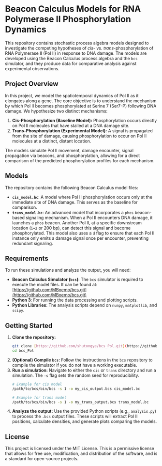 # Beacon Calculus Models for RNA Polymerase II Phosphorylation Dynamics

This repository contains stochastic process algebra models designed to investigate the competing hypotheses of *cis*- vs. *trans*-phosphorylation of RNA Polymerase II (Pol II) in response to DNA damage. The models are developed using the Beacon Calculus process algebra and the `bcs` simulator, and they produce data for comparative analysis against experimental observations.

## Project Overview

In this project, we model the spatiotemporal dynamics of Pol II as it elongates along a gene. The core objective is to understand the mechanism by which Pol II becomes phosphorylated at Serine 7 (Ser7-P) following DNA damage. We hypothesize two distinct mechanisms:

1.  **Cis-Phosphorylation (Baseline Model):** Phosphorylation occurs directly on Pol II molecules that have stalled at a DNA damage site.
2.  **Trans-Phosphorylation (Experimental Model):** A signal is propagated from the site of damage, causing phosphorylation to occur on Pol II molecules at a distinct, distant location.

The models simulate Pol II movement, damage encounter, signal propagation via beacons, and phosphorylation, allowing for a direct comparison of the predicted phosphorylation profiles for each mechanism.

## Models

The repository contains the following Beacon Calculus model files:

* **`cis_model.bc`**: A model where Pol II phosphorylation occurs only at the immediate site of DNA damage. This serves as the baseline for comparison.
* **`trans_model.bc`**: An advanced model that incorporates a `phos` beacon-based signaling mechanism. When a Pol II encounters DNA damage, it launches a `phos` beacon. Another Pol II, at a specific downstream location (`i=2` or 200 bp), can detect this signal and become phosphorylated. This model also uses a `d` flag to ensure that each Pol II instance only emits a damage signal once per encounter, preventing redundant signaling.

## Requirements

To run these simulations and analyze the output, you will need:

* **Beacon Calculus Simulator (`bcs`)**: The `bcs` simulator is required to execute the model files. It can be found at: [https://github.com/MBoemo/bcs.git](https://github.com/MBoemo/bcs.git)
* **Python 3**: For running the data processing and plotting scripts.
* **Python Libraries**: The analysis scripts depend on `numpy`, `matplotlib`, and `scipy`.

## Getting Started

1.  **Clone the repository:**
    ```bash
    git clone [https://github.com/shutongye/bcs_Pol.git](https://github.com/shutongye/bcs_Pol.git)
    cd bcs_Pol
    ```
2.  **(Optional) Compile `bcs`:**
    Follow the instructions in the `bcs` repository to compile the simulator if you do not have a working executable.
3.  **Run a simulation:**
    Navigate to either the `cis` or `trans` directory and run a simulation. The `-s` flag sets the random seed for reproducibility.
    ```bash
    # Example for cis model
    /path/to/bcs/bin/bcs -s 1 -o my_cis_output.bcs cis_model.bc

    # Example for trans model
    /path/to/bcs/bin/bcs -s 1 -o my_trans_output.bcs trans_model.bc
    ```
4.  **Analyze the output:**
    Use the provided Python scripts (e.g., `analysis.py`) to process the `.bcs` output files. These scripts will extract Pol II positions, calculate densities, and generate plots comparing the models.

## License

This project is licensed under the MIT License. This is a permissive license that allows for free use, modification, and distribution of the software, and is a standard for open-source projects.